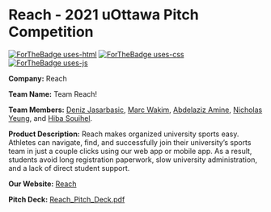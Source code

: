 # Reach - 2021 uOttawa Pitch Competition

[comment]: <> (Logo & Badges:)

[![ForTheBadge uses-html](http://ForTheBadge.com/images/badges/uses-html.svg)](http://ForTheBadge.com)
[![ForTheBadge uses-css](http://ForTheBadge.com/images/badges/uses-css.svg)](http://ForTheBadge.com)
[![ForTheBadge uses-js](http://ForTheBadge.com/images/badges/uses-js.svg)](http://ForTheBadge.com)

[comment]: <> (User)

**Company:** Reach

**Team Name:** Team Reach!

**Team Members:** [Deniz Jasarbasic](https://github.com/denizjasarbasic), [Marc Wakim](https://github.com/marcwakim), [Abdelaziz Amine](https://github.com/Abdelaziz64), [Nicholas Yeung](https://github.com/NicholasYeung8), and [Hiba Souihel](https://github.com/hibss61).

**Product Description:** Reach makes organized university sports easy. Athletes can navigate, find, and successfully join their university’s sports team in just a couple clicks using our web app or mobile app. As a result, students avoid long registration paperwork, slow university administration, and a lack of direct student support. 

**Our Website:** [Reach](https://ourcompanyname.github.io/)

**Pitch Deck:** [Reach_Pitch_Deck.pdf](https://github.com/Deniz-Jasa/Reach/files/7876094/Reach.Pitch.Deck.pdf)
